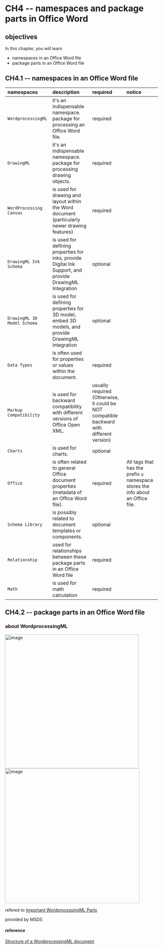 # CH4 -- namespaces and package parts in Office Word
## objectives
In this chapter, you will learn

+ namespaces in an Office Word file
+ package parts in an Office Word file

## CH4.1 -- namespaces in an Office Word file
| namespaces | description | required | notice |
| :-- | :-- | :-- | :-- |
| `WordprocessingML` | it's an indispensable namespace. package for processing an Office Word file. | required | |
| `DrawingML` | it's an indispensable namespace. package for processing drawing objects. | required | |
| `WordProcessing Canvas`| is used for drawing and layout within the Word document (particularly newer drawing features) | required | |
| `DrawingML Ink Schema` | is used for defining properties for inks, provide Digital Ink Support, and provide DrawingML Integration | optional | |
| `DrawingML 3D Model Schema` | is used for defining properties for 3D model, embed 3D models, and provide DrawingML Integration | optional | |
| `Data Types` | is often used for properties or values within the document. | required | |
| `Markup Compatibility` | is used for backward compatibility with different versions of Office Open XML. | usually required (Otherwise, it could be NOT compatible backward with different version) | |
| `Charts` | is used for charts. | optional | | 
| `Office` | is often related to general Office document properties (metadata of an Office Word file). | required | All tags that has the prefix `o` namespace stores the info about an Office file. |
| `Schema Library` | is possibly related to document templates or components. | optional | |
| `Relationship` | used for relationships between these package parts in an Office Word file | required | |
| `Math` | is used for math calculation | required | |

## CH4.2 -- package parts in an Office Word file
### about WordprocessingML
<img width="440" alt="image" src="https://github.com/user-attachments/assets/0bd0c0be-44a5-4803-8590-8f37f7fd98f0" />

<img width="443" alt="image" src="https://github.com/user-attachments/assets/01582c76-2155-43b0-b695-6779a122909c" />

refered to [Important WordprocessingML Parts](https://learn.microsoft.com/en-us/office/open-xml/word/structure-of-a-wordprocessingml-document?tabs=cs#important-wordprocessingml-parts)

provided by MSDS

#### reference
[Structure of a WordprocessingML document](https://learn.microsoft.com/en-us/office/open-xml/word/structure-of-a-wordprocessingml-document?tabs=cs#important-wordprocessingml-parts)
